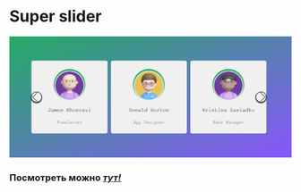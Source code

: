 # Super slider

![](./images/readme-banner.png)

### Посмотреть можно [*тут!*](https://artem-kukin.github.io/Super-slider/)
